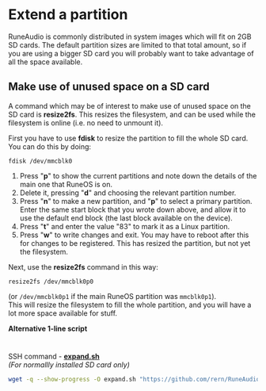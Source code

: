 # Extend a partition

RuneAudio is commonly distributed in system images which will fit on 2GB SD cards. The default partition sizes are limited to that total amount, so if you are using a bigger SD card you will probably want to take advantage of all the space available.  

## Make use of unused space on a SD card

A command which may be of interest to make use of unused space on the SD card is **resize2fs**. 
This resizes the filesystem, and can be used while the filesystem is online (i.e. no need to unmount it).

First you have to use **fdisk** to resize the partition to fill the whole SD card. You can do this by doing:
    
    fdisk /dev/mmcblk0
    
 1. Press "**p**" to show the current partitions and note down the details of the main one that RuneOS is on.
 2. Delete it, pressing "**d**" and choosing the relevant partition number.
 3. Press "**n**" to make a new partition, and "**p**" to select a primary partition. Enter the same start block that you wrote down above, and allow it to use the default end block (the last block available on the device).
 4. Press "**t**" and enter the value "83" to mark it as a Linux partition. 
 5. Press "**w**" to write changes and exit. You may have to reboot after this for changes to be registered. This has resized the partition, but not yet the filesystem.

Next, use the **resize2fs** command in this way:

    resize2fs /dev/mmcblk0p0

(or `/dev/mmcblk0p1` if the main RuneOS partition was `mmcblk0p1`).  
This will resize the filesystem to fill the whole partition, and you will have a lot more space available for stuff.

**Alternative 1-line script**  
#
SSH command - [**expand.sh**](https://github.com/rern/RuneAudio/tree/master/expand_partition)  
_(For normallly installed SD card only)_
```sh
wget -q --show-progress -O expand.sh "https://github.com/rern/RuneAudio/blob/master/expand_partition/expand.sh?raw=1"; chmod +x expand.sh; ./expand.sh
```
